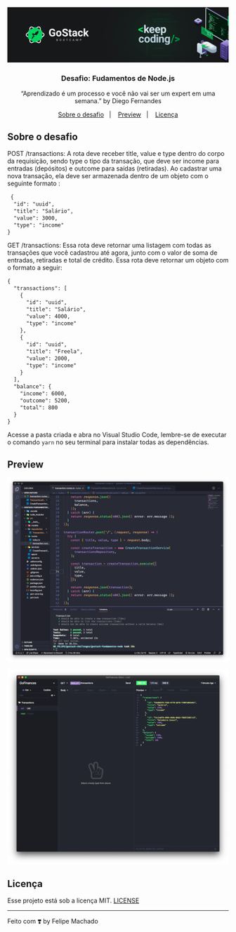 <img alt="GoStack" src="assets/gostack.png" />

<h3 align="center">
  Desafio: Fudamentos de Node.js
</h3>

<p align="center">“Aprendizado é um processo e você não vai ser um expert em uma semana.” by Diego Fernandes</blockquote>

<p align="center">
  <a href="#rocket-sobre-o-desafio">Sobre o desafio</a>&nbsp;&nbsp;&nbsp;|&nbsp;&nbsp;&nbsp;
  <a href="#preview">Preview</a>&nbsp;&nbsp;&nbsp;|&nbsp;&nbsp;&nbsp;
  <a href="#licença">Licença</a>
</p>

## Sobre o desafio

POST /transactions: A rota deve receber title, value e type dentro do corpo da requisição, sendo type o tipo da transação, que deve ser income para entradas (depósitos) e outcome para saídas (retiradas). Ao cadastrar uma nova transação, ela deve ser armazenada dentro de um objeto com o seguinte formato :
```
 {
  "id": "uuid",
  "title": "Salário",
  "value": 3000,
  "type": "income"
}
```
GET /transactions: Essa rota deve retornar uma listagem com todas as transações que você cadastrou até agora, junto com o valor de soma de entradas, retiradas e total de crédito. Essa rota deve retornar um objeto com o formato a seguir:
```
{
  "transactions": [
    {
      "id": "uuid",
      "title": "Salário",
      "value": 4000,
      "type": "income"
    },
    {
      "id": "uuid",
      "title": "Freela",
      "value": 2000,
      "type": "income"
    }
  ],
  "balance": {
    "income": 6000,
    "outcome": 5200,
    "total": 800
  }
}
```
Acesse a pasta criada e abra no Visual Studio Code, lembre-se de executar o comando `yarn` no seu terminal para instalar todas as dependências.

## Preview

<p align="center">
  <img  src="assets/preview-code.png">
</p>

<p align="center">
  <img  src="assets/preview-insomnia.png">
</p>

## Licença

Esse projeto está sob a licença MIT. [LICENSE](license.md)

---

Feito com ❣️ by Felipe Machado

